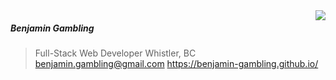 <img align="right" src="https://github-readme-stats.vercel.app/api?username=benjamin-gambling&show_icons=true&hide_title=true" />

##### Benjamin Gambling 
> Full-Stack Web Developer
> Whistler, BC 
> benjamin.gambling@gmail.com 
> https://benjamin-gambling.github.io/

